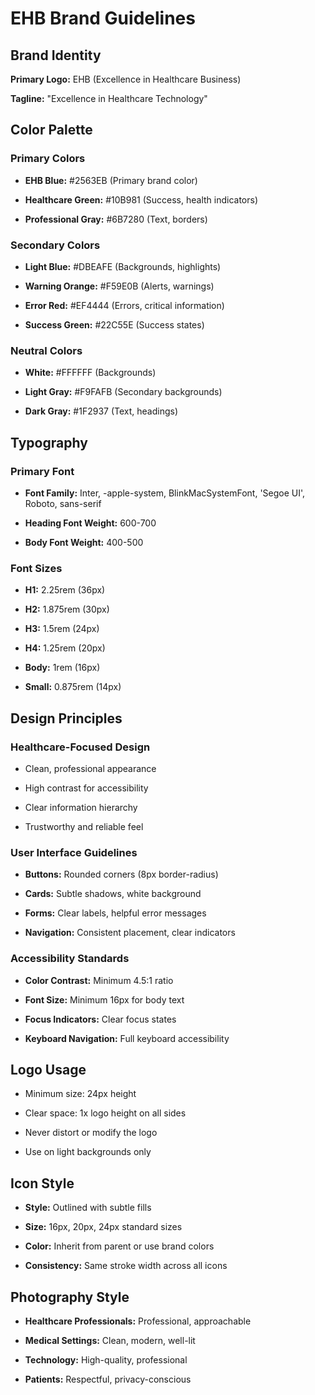 # EHB Brand Guidelines

## Brand Identity

**Primary Logo:** EHB (Excellence in Healthcare Business)

**Tagline:** "Excellence in Healthcare Technology"

## Color Palette

### Primary Colors

- **EHB Blue:** #2563EB (Primary brand color)

- **Healthcare Green:** #10B981 (Success, health indicators)

- **Professional Gray:** #6B7280 (Text, borders)

### Secondary Colors

- **Light Blue:** #DBEAFE (Backgrounds, highlights)

- **Warning Orange:** #F59E0B (Alerts, warnings)

- **Error Red:** #EF4444 (Errors, critical information)

- **Success Green:** #22C55E (Success states)

### Neutral Colors

- **White:** #FFFFFF (Backgrounds)

- **Light Gray:** #F9FAFB (Secondary backgrounds)

- **Dark Gray:** #1F2937 (Text, headings)

## Typography

### Primary Font

- **Font Family:** Inter, -apple-system, BlinkMacSystemFont, 'Segoe UI', Roboto,
sans-serif

- **Heading Font Weight:** 600-700

- **Body Font Weight:** 400-500

### Font Sizes

- **H1:** 2.25rem (36px)

- **H2:** 1.875rem (30px)

- **H3:** 1.5rem (24px)

- **H4:** 1.25rem (20px)

- **Body:** 1rem (16px)

- **Small:** 0.875rem (14px)

## Design Principles

### Healthcare-Focused Design

- Clean, professional appearance

- High contrast for accessibility

- Clear information hierarchy

- Trustworthy and reliable feel

### User Interface Guidelines

- **Buttons:** Rounded corners (8px border-radius)

- **Cards:** Subtle shadows, white background

- **Forms:** Clear labels, helpful error messages

- **Navigation:** Consistent placement, clear indicators

### Accessibility Standards

- **Color Contrast:** Minimum 4.5:1 ratio

- **Font Size:** Minimum 16px for body text

- **Focus Indicators:** Clear focus states

- **Keyboard Navigation:** Full keyboard accessibility

## Logo Usage

- Minimum size: 24px height

- Clear space: 1x logo height on all sides

- Never distort or modify the logo

- Use on light backgrounds only

## Icon Style

- **Style:** Outlined with subtle fills

- **Size:** 16px, 20px, 24px standard sizes

- **Color:** Inherit from parent or use brand colors

- **Consistency:** Same stroke width across all icons

## Photography Style

- **Healthcare Professionals:** Professional, approachable

- **Medical Settings:** Clean, modern, well-lit

- **Technology:** High-quality, professional

- **Patients:** Respectful, privacy-conscious